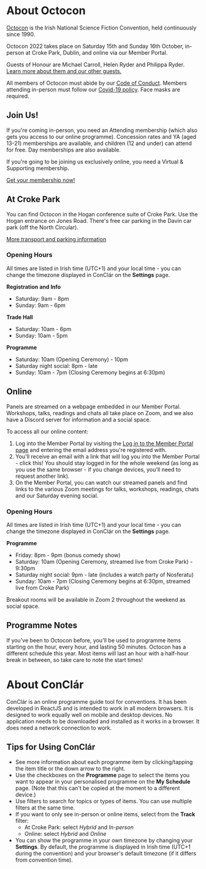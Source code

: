 # About Octocon
[Octocon](https://2022.octocon.com) is the Irish National Science Fiction Convention, held continuously since 1990.

Octocon 2022 takes place on Saturday 15th and Sunday 16th October, in-person at Croke Park, Dublin, and online via our Member Portal.

Guests of Honour are Michael Carroll, Helen Ryder and Philippa Ryder.
[Learn more about them and our other guests.](https://2022.octocon.com/octocon-guests/)

All members of Octocon must abide by our [Code of Conduct](https://2022.octocon.com/code-of-conduct/). Members attending in-person must follow our [Covid-19 policy](https://2022.octocon.com/covid-19-policy/). Face masks are required.


## Join Us!
If you're coming in-person, you need an Attending membership (which also gets you access to our online programme). Concession rates and YA (aged 13-21) memberships are available, and children (12 and under) can attend for free. Day memberships are also available.

If you're going to be joining us exclusively online, you need a Virtual & Supporting membership. 

[Get your membership now!](https://registration.octocon.com)

## At Croke Park
You can find Octocon in the Hogan conference suite of Croke Park. Use the Hogan entrance on Jones Road. There's free car parking in the Davin car park (off the North Circular).

[More transport and parking information](https://2022.octocon.com/venue/)


### Opening Hours 
All times are listed in Irish time (UTC+1) and your local time - you can change the timezone displayed in ConClár on the **Settings** page.

**Registration and Info**
* Saturday: 9am - 8pm
* Sunday: 9am - 6pm

**Trade Hall**
* Saturday: 10am - 6pm
* Sunday: 10am - 5pm

**Programme**
* Saturday: 10am (Opening Ceremony) - 10pm
* Saturday night social: 8pm - late
* Sunday: 10am - 7pm (Closing Ceremony begins at 6:30pm)

## Online
Panels are streamed on a webpage embedded in our Member Portal. Workshops, talks, readings and chats all take place on Zoom, and we also have a Discord server for information and a social space.

To access all our online content:

1. Log into the Member Portal by visiting the [Log in to the Member Portal page](https://registration.octocon.com/2022/members/check) and entering the email address you're registered with. 
2. You'll receive an email with a link that will log you into the Member Portal - click this! You should stay logged in for the whole weekend (as long as you use the same browser - if you change devices, you'll need to request another link).
3. On the Member Portal, you can watch our streamed panels and find links to the various Zoom meetings for talks, workshops, readings, chats and our Saturday evening social.

### Opening Hours
All times are listed in Irish time (UTC+1) and your local time - you can change the timezone displayed in ConClár on the **Settings** page.

**Programme**
* Friday: 8pm - 9pm (bonus comedy show)
* Saturday: 10am (Opening Ceremony, streamed live from Croke Park) - 9:30pm
* Saturday night social: 9pm - late (includes a watch party of Nosferatu)
* Sunday: 10am - 7pm (Closing Ceremony begins at 6:30pm, streamed live from Croke Park)

Breakout rooms will be available in Zoom 2 throughout the weekend as social space.

## Programme Notes
If you've been to Octocon before, you'll be used to programme items starting on the hour, every hour, and lasting 50 minutes. Octocon has a different schedule this year. Most items will last an hour with a half-hour break in between, so take care to note the start times!

# About ConClár
ConClár is an online programme guide tool for conventions.
It has been developed in ReactJS and is intended to work in all modern browsers. It is designed to work equally well on mobile and desktop devices. No application needs to be downloaded and installed as it works in a browser. It does need a network connection to work.

## Tips for Using ConClár

* See more information about each programme item by clicking/tapping the item title or the down arrow to the right.
* Use the checkboxes on the **Programme** page to select the items you want to appear in your personalised programme on the **My Schedule** page. (Note that this can't be copied at the moment to a different device.)
* Use filters to search for topics or types of items. You can use multiple filters at the same time.
* If you want to only see in-person or online items, select from the **Track** filter:
	* At Croke Park: select *Hybrid* and *In-person*
	* Online: select *Hybrid* and *Online*
* You can show the programme in your own timezone by changing your **Settings**. By default, the programme is displayed in Irish time (UTC+1 during the convention) and your browser's default timezone (if it differs from convention time).